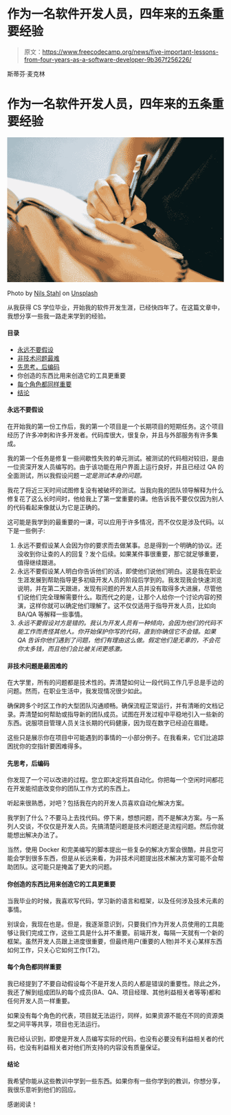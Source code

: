 # 作为一名软件开发人员，四年来的五条重要经验

> 原文：<https://www.freecodecamp.org/news/five-important-lessons-from-four-years-as-a-software-developer-9b367f256226/>

斯蒂芬·麦克林

# 作为一名软件开发人员，四年来的五条重要经验

![aiuIzQw6H3AjyGXaF3BxHwxRrdU-OP1XuBVu](img/52bfa4a9a181ce9c9bace5cbb99d2870.png)

Photo by [Nils Stahl](https://unsplash.com/@nilsjakob?utm_source=medium&utm_medium=referral) on [Unsplash](https://unsplash.com?utm_source=medium&utm_medium=referral)

从我获得 CS 学位毕业，开始我的软件开发生涯，已经快四年了。在这篇文章中，我想分享一些我一路走来学到的经验。

#### 目录

*   [永远不要假设](#a029)
*   [非技术问题最难](#918d)
*   [先思考，后编码](#55e8)
*   你创造的东西比用来创造它的工具更重要
*   [每个角色都同样重要](#94da)
*   [结论](#f6b0)

#### 永远不要假设

在开始我的第一份工作后，我的第一个项目是一个长期项目的短期任务。这个项目经历了许多冲刺和许多开发者。代码库很大，很复杂，并且与外部服务有许多集成。

我的第一个任务是修复一些间歇性失败的单元测试。被测试的代码相对较旧，是由一位资深开发人员编写的。由于该功能在用户界面上运行良好，并且已经过 QA 的全面测试，所以我假设问题*一定是测试本身的问题。*

我花了将近三天时间试图修复没有被破坏的测试。当我向我的团队领导解释为什么修复花了这么长时间时，他给我上了第一堂重要的课。他告诉我不要仅仅因为别人的代码看起来像就认为它是正确的。

这可能是我学到的最重要的一课，可以应用于许多情况，而不仅仅是涉及代码。以下是一些例子:

1.  永远不要假设某人会因为你的要求而去做某事。总是得到一个明确的协议。还没收到你让查的人的回复？发个后续。如果某件事很重要，那它就足够重要，值得继续跟进。
2.  永远不要假设某人明白你告诉他们的话，即使他们说他们明白。这是我在职业生涯发展到帮助指导更多初级开发人员的阶段后学到的。我发现我会快速浏览说明，并在第二天跟进，发现有问题的开发人员并没有取得多大进展，尽管他们说他们完全理解需要什么。取而代之的是，让那个人给你一个讨论内容的预演，这样你就可以确定他们理解了。这不仅仅适用于指导开发人员，比如向 BA/QA 等解释一些事情。
3.  *永远不要假设对方是错的。我认为开发人员有一种倾向，会因为他们的代码不能工作而责怪其他人。你开始保护你写的代码，直到你确信它不会错。如果 QA 告诉你他们遇到了问题，他们有理由这么做。假定他们是无辜的，不会花你太多钱，而且他们会比被关闭更感激。*

#### 非技术问题是最困难的

在大学里，所有的问题都是技术性的。弄清楚如何让一段代码工作几乎总是手边的问题。然而，在职业生活中，我发现情况很少如此。

确保跨多个时区工作的大型团队沟通顺畅。确保流程正常运行，并有清晰的文档记录。弄清楚如何帮助或指导新的团队成员。试图在开发过程中平稳地引入一些新的东西。说服项目管理人员关注长期的代码健康，因为现在数字已经迫在眉睫。

这些只是展示你在项目中可能遇到的事情的一小部分例子。在我看来，它们比追踪困扰你的空指针要困难得多。

#### 先思考，后编码

你发现了一个可以改进的过程。您立即决定将其自动化。你把每一个空闲时间都花在开发能彻底改变你的团队工作方式的东西上。

听起来很熟悉，对吧？包括我在内的开发人员喜欢自动化解决方案。

我学到了什么？不要马上去找代码。停下来，想想问题，而不是解决方案。与一系列人交谈，不仅仅是开发人员。先搞清楚问题是技术问题还是流程问题。然后你就能想出解决办法了。

当然，使用 Docker 和完美编写的脚本提出一些复杂的解决方案会很酷，并且您可能会学到很多东西，但是从长远来看，为非技术问题提出技术解决方案可能不会帮助团队。这可能只是掩盖了更大的问题。

#### 你创造的东西比用来创造它的工具更重要

当我毕业的时候，我喜欢写代码，学习新的语言和框架，以及任何涉及技术元素的事情。

别误会，我现在也是。但是，我逐渐意识到，只要我们作为开发人员使用的工具能够让我们完成工作，这些工具是什么并不重要。前端开发，每隔一天就有一个新的框架。虽然开发人员跟上进度很重要，但最终用户(重要的人物)并不关心某样东西如何工作，只关心它如何工作(T2)。

#### 每个角色都同样重要

我已经提到了不要自动假设每个不是开发人员的人都是错误的重要性。除此之外，我还了解到组成团队的每个成员(BA、QA、项目经理、其他利益相关者等等)都和任何开发人员一样重要。

如果没有每个角色的代表，项目就无法运行，同样，如果资源不能在不同的资源类型之间平等共享，项目也无法运行。

我已经认识到，即使是开发人员编写实际的代码，也没有必要没有利益相关者的代码，也没有利益相关者对他们所支持的内容没有质量保证。

#### 结论

我希望你能从这些教训中学到一些东西。如果你有一些你学到的教训，你想分享，我很乐意听到他们的回应。

感谢阅读！